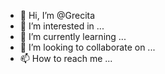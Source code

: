 - 👋 Hi, I’m @Grecita
- 👀 I’m interested in ...
- 🌱 I’m currently learning ...
- 💞️ I’m looking to collaborate on ...
- 📫 How to reach me ...

<!---
Grecita/Grecita is a ✨ special ✨ repository because its `README.md` (this file) appears on your GitHub profile.
You can click the Preview link to take a look at your changes.
--->
